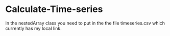 # Calculate-Time-series

In the nestedArray class you need to put in the the file timeseries.csv which currently has my local link.
